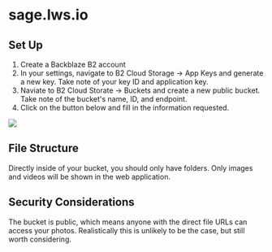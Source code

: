 # sage.lws.io

## Set Up

1. Create a Backblaze B2 account
1. In your settings, navigate to B2 Cloud Storage -> App Keys and generate a new key. Take note of your key ID and application key.
1. Naviate to B2 Cloud Storate -> Buckets and create a new public bucket. Take note of the bucket's name, ID, and endpoint.
1. Click on the button below and fill in the information requested.

<a href="https://app.netlify.com/start/deploy?repository=https://github.com/phazonoverload/sage.lws.io">
  <img src="https://www.netlify.com/img/deploy/button.svg">
</a>

## File Structure

Directly inside of your bucket, you should only have folders. Only images and videos will be shown in the web application.

## Security Considerations

The bucket is public, which means anyone with the direct file URLs can access your photos. Realistically this is unlikely to be the case, but still worth considering.
